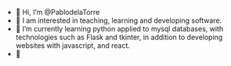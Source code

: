 - 👋 Hi, I’m @PablodelaTorre
- 👀 I am interested in teaching, learning and developing software.
- 🌱 I’m currently learning python applied to mysql databases, with technologies such as Flask and tkinter, in addition to developing websites with javascript, and react.
- 💞️ 

<!---
PablodelaTorre/PablodelaTorre is a ✨ special ✨ repository because its `README.md` (this file) appears on your GitHub profile.
You can click the Preview link to take a look at your changes.
--->
